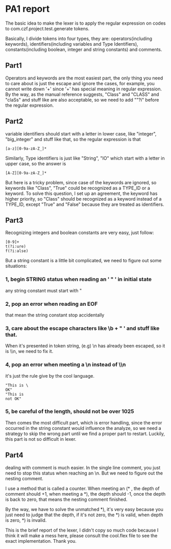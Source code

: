 # PA1 report

The basic idea to make the lexer is to apply the regular expression on codes to com.czf.project.test.generate tokens.

Basically, I divide tokens into four types, they are: operators(including keywords), identifiers(including variables and Type Identifiers), constants(including boolean, integer and string constants) and comments. 



## Part1

Operators and keywords are the most easiest part, the only thing you need to care about is just the escape and ignore the cases, for example, you cannot write down '+' since '+' has special meaning in regular expression. By the way, as the manual reference suggests, "Class" and "CLASS" and "claSs" and stuff like are also acceptable, so we need to add ""?i" before the regular expression.



## Part2

variable identifiers should start with a letter in lower case, like "integer", "big_integer" and stuff like that, so the regular expression is that 

```
[a-z][0-9a-zA-Z_]*
```

Similarly, Type identifiers is just like "String", "IO" which start with a letter in upper case, so the answer is 

```
[A-Z][0-9a-zA-Z_]*
```

But here is a tricky problem, since case of the keywords are ignored, so keywords like "Class", "True" could be recognized as a TYPE_ID or a keyword. To solve this question, I set up an agreement, the keyword has higher priority, so "Class" should be recognized as a keyword instead of a TYPE_ID, except "True" and "False" because they are treated as identifiers.



## Part3

Recognizing integers and boolean constants are very easy, just follow:

```
[0-9]+
t(?i:ure)
f(?i:alse)
```

But a string constant is a little bit complicated, we need to figure out some situations:

### 1, begin STRING status when reading an ' " ' in initial state

any string constant must start with "

### 2, pop an error when reading an EOF

that mean the string constant stop accidentally

### 3, care about the escape characters like \b \+ \" \' and stuff like that.

When it's presented in token string, (e.g) \n has already been escaped, so it is \\\n, we need to fix it.

### 4, pop an error when meeting a \n instead of \\\n

it's just the rule give by the cool language.

```
"This is \
OK"
"This is
not OK"
```

### 5, be careful of the length, should not be over 1025

Then comes the most difficult part, which is error handling, since the error occurred in the string constant would influence the analyze, so we need a strategy to skip the wrong part until we find a proper part to restart. Luckily, this part is not so difficult in lexer.



## Part4

dealing  with comment is much easier. In the single line comment, you just need to stop this status when reaching an \n. But we need to figure out the nesting comment.

I use a method that is called a counter. When meeting an (* , the depth of comment should +1, when meeting a *), the depth should -1, once the depth is back to zero, that means the nesting comment finished.

By the way, we have to solve the unmatched *), it's very easy because you just need to judge that the depth, if it's not zero, the *) is valid, when depth is zero, *) is invalid.



This is the brief report of the lexer, I didn't copy so much code because I think it will make a mess here, please consult the cool.flex file to see the exact implementation. Thank you.